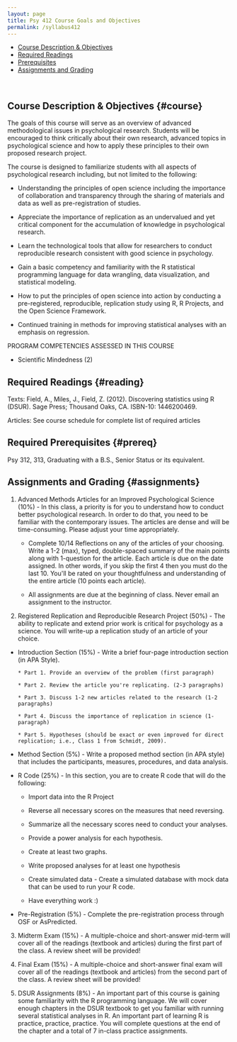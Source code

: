 ```yaml
---
layout: page
title: Psy 412 Course Goals and Objectives
permalink: /syllabus412
---
```



* [Course Description & Objectives](#course)
* [Required Readings](#reading)
* [Prerequisites](#prereq)
* [Assignments and Grading](#assignments)

<br>

## Course Description & Objectives {#course}

The goals of this course will serve as an overview of advanced methodological issues in psychological research. Students will be encouraged to think critically about their own research, advanced topics in psychological science and how to apply these principles to their own proposed research project.  

The course is designed to familiarize students with all aspects of psychological research including, but not limited to the following:

  *	Understanding the principles of open science including the importance of collaboration and transparency through the sharing of materials and data as well as pre-registration of studies. 
  
  *	Appreciate the importance of replication as an undervalued and yet critical component for the accumulation of knowledge in psychological research.  

  *	Learn the technological tools that allow for researchers to conduct reproducible research consistent with good science in psychology.   

  *	Gain a basic competency and familiarity with the R statistical programming language for data wrangling, data visualization, and statistical modeling.

  *	How to put the principles of open science into action by conducting a pre-registered, reproducible, replication study using R, R Projects, and the Open Science Framework.

  * Continued training in methods for improving statistical analyses with an emphasis on regression.  

PROGRAM COMPETENCIES ASSESSED IN THIS COURSE
  *	Scientific Mindedness (2)

## Required Readings {#reading}
Texts:
Field, A., Miles, J., Field, Z. (2012). Discovering statistics using R (DSUR). Sage Press; Thousand Oaks, CA. ISBN-10: 1446200469. 

Articles:
See course schedule for complete list of required articles
												
## Required Prerequisites {#prereq}
Psy 312, 313, Graduating with a B.S., Senior Status or its equivalent.
												
 
## Assignments and Grading {#assignments}

1.	Advanced Methods Articles for an Improved Psychological Science (10%) - In this class, a priority is for you to understand how to conduct better psychological research.  In order to do that, you need to be familiar with the contemporary issues. The articles are dense and will be time-consuming.  Please adjust your time appropriately. 

    * Complete 10/14 Reflections on any of the articles of your choosing.  Write a 1-2 (max), typed, double-spaced summary of the main points along with 1-question for the article. Each article is due on the date assigned.  In other words, if you skip the first 4 then you must do the last 10.  You'll be rated on your thoughtfulness and understanding of the entire article (10 points each article).

    * All assignments are due at the beginning of class.  Never email an assignment to the instructor.  

2.	Registered Replication and Reproducible Research Project (50%) - The ability to replicate and extend prior work is critical for psychology as a science.  You will write-up a replication study of an article of your choice.  
  
  * Introduction Section (15%) - Write a brief four-page introduction section (in APA Style).  
  
        * Part 1. Provide an overview of the problem (first paragraph)
  
        * Part 2. Review the article you're replicating. (2-3 paragraphs)
  
        * Part 3. Discuss 1-2 new articles related to the research (1-2 paragraphs)
  
        * Part 4. Discuss the importance of replication in science (1-paragraph)
  
        * Part 5. Hypotheses (should be exact or even improved for direct replication; i.e., Class 1 from Schmidt, 2009).

  * Method Section (5%) - Write a proposed method section (in APA style) that includes the participants, measures, procedures, and data analysis.

  * R Code (25%) - In this section, you are to create R code that will do the following:
    
      * Import data into the R Project
    
      * Reverse all necessary scores on the measures that need reversing.
     
      * Summarize all the necessary scores need to conduct your analyses.
    
      * Provide a power analysis for each hypothesis.
    
      * Create at least two graphs.
    
      * Write proposed analyses for at least one hypothesis
    
      * Create simulated data - Create a simulated database with mock data that can be used to run your R code. 
    
      * Have everything work :)
    
  * Pre-Registration (5%) - Complete the pre-registration process through OSF or AsPredicted.


3. Midterm Exam (15%) - A multiple-choice and short-answer mid-term will cover all of the readings (textbook and articles) during the first part of the class. A review sheet will be provided!

4. Final Exam (15%) - A multiple-choice and short-answer final exam will cover all of the readings (textbook and articles) from the second part of the class. A review sheet will be provided!

5. DSUR Assignments (8%) - An important part of this course is gaining some familiarity with the R programming language.  We will cover enough chapters in the DSUR textbook to get you familiar with running several statistical analyses in R.  An important part of learning R is practice, practice, practice.  You will complete questions at the end of the chapter and a total of 7 in-class practice assignments. 